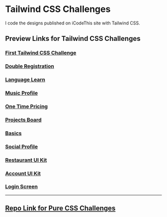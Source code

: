 # Tailwind CSS Challenges
I code the designs published on iCodeThis site with Tailwind CSS.

## Preview Links for Tailwind CSS Challenges
### [First Tailwind CSS Challenge](https://htmlpreview.github.io/?https://github.com/selimbiber/Tailwind-CSS-Challenges/blob/main/FirstTailwindChallenge/public/index.html)
### [Double Registration](https://htmlpreview.github.io/?https://github.com/selimbiber/Tailwind-CSS-Challenges/blob/main/DoubleRegistration/index.html)
### [Language Learn](https://htmlpreview.github.io/?https://github.com/selimbiber/Tailwind-CSS-Challenges/blob/main/LanguageLearn/index.html)
### [Music Profile](https://htmlpreview.github.io/?https://github.com/selimbiber/Tailwind-CSS-Challenges/blob/main/MusicProfile/index.html)
### [One Time Pricing](https://htmlpreview.github.io/?https://github.com/selimbiber/Tailwind-CSS-Challenges/blob/main/OneTimePricing/index.html)
### [Projects Board](https://htmlpreview.github.io/?https://github.com/selimbiber/Tailwind-CSS-Challenges/blob/main/ProjectsBoard/index.html)
### [Basics](https://htmlpreview.github.io/?https://github.com/selimbiber/Tailwind-CSS-Challenges/blob/main/Basics/index.html)
### [Social Profile](https://htmlpreview.github.io/?https://github.com/selimbiber/Tailwind-CSS-Challenges/blob/main/SocialProfile/index.html)
### [Restaurant UI Kit](https://htmlpreview.github.io/?https://github.com/selimbiber/Tailwind-CSS-Challenges/blob/main/RestaurantUI/index.html)
### [Account UI Kit](https://htmlpreview.github.io/?https://github.com/selimbiber/Tailwind-CSS-Challenges/blob/main/AccountUI/index.html)
### [Login Screen](https://htmlpreview.github.io/?https://github.com/selimbiber/Tailwind-CSS-Challenges/blob/main/LoginScreen/index.html)
---
## [Repo Link for Pure CSS Challenges](https://github.com/selimbiber/30Day30Project-Pure-CSS-Challenges)
